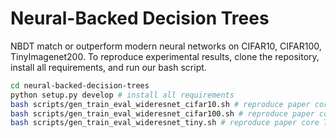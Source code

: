 
# Neural-Backed Decision Trees

NBDT match or outperform modern neural networks on CIFAR10, CIFAR100, TinyImagenet200.
To reproduce experimental results, clone the repository, install all requirements, and run our bash script.

```bash
cd neural-backed-decision-trees
python setup.py develop # install all requirements
bash scripts/gen_train_eval_wideresnet_cifar10.sh # reproduce paper core CIFAR10 results
bash scripts/gen_train_eval_wideresnet_cifar100.sh # reproduce paper core CIFAR100 results
bash scripts/gen_train_eval_wideresnet_tiny.sh # reproduce paper core TinyImagenet200 results
```
